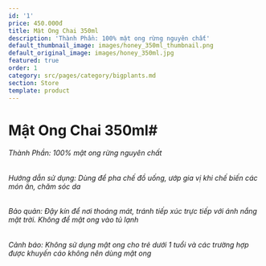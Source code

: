 ```yaml
---
id: '1'
price: 450.000đ
title: Mật Ong Chai 350ml
description: 'Thành Phần: 100% mật ong rừng nguyên chất'
default_thumbnail_image: images/honey_350ml_thumbnail.png
default_original_image: images/honey_350ml.jpg
featured: true
order: 1
category: src/pages/category/bigplants.md
section: Store
template: product
---
```


# **Mật Ong Chai 350ml**# 
###### Thành Phần: 100% mật ong rừng nguyên chất
###### Hướng dẫn sử dụng: Dùng để pha chế đồ uống, ướp gia vị khi chế biến các món ăn, chăm sóc da
###### Bảo quản: Đậy kín để nơi thoáng mát, tránh tiếp xúc trực tiếp với ánh nắng mặt trời. Không để mật ong vào tủ lạnh
###### Cảnh báo: Không sử dụng mật ong cho trẻ dưới 1 tuổi và các trường hợp được khuyến cáo không nên dùng mật ong
